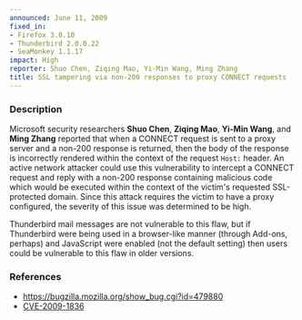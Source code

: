 ```yaml
---
announced: June 11, 2009
fixed_in:
- Firefox 3.0.10
- Thunderbird 2.0.0.22
- SeaMonkey 1.1.17
impact: High
reporter: Shuo Chen, Ziqing Mao, Yi-Min Wang, Ming Zhang
title: SSL tampering via non-200 responses to proxy CONNECT requests
---
```


<h3>Description</h3>

<p>Microsoft security researchers <strong>Shuo
Chen</strong>, <strong>Ziqing Mao</strong>, <strong>Yi-Min
Wang</strong>, and <strong>Ming Zhang</strong> reported that when a
CONNECT request is sent to a proxy server and a non-200 response is
returned, then the body of the response is incorrectly rendered
within the context of the request <code>Host:</code> header.  An
active network attacker could use this vulnerability to intercept a
CONNECT request and reply with a non-200 response containing malicious
code which would be executed within the context of the victim's
requested SSL-protected domain.  Since this attack requires the victim
to have a proxy configured, the severity of this issue was determined
to be high.</p>

<p class="note">Thunderbird mail messages are not vulnerable to this flaw,
but if Thunderbird were being used in a browser-like manner (through Add-ons,
perhaps) and JavaScript were enabled (not the default setting) then users could
be vulnerable to this flaw in older versions.
</p>

<h3>References</h3>

<ul>
  <li><a href="https://bugzilla.mozilla.org/show_bug.cgi?id=479880">https://bugzilla.mozilla.org/show_bug.cgi?id=479880</a></li>
  <li><a class="ex-ref" href="http://cve.mitre.org/cgi-bin/cvename.cgi?name=CVE-2009-1836">CVE-2009-1836</a></li>
</ul>



